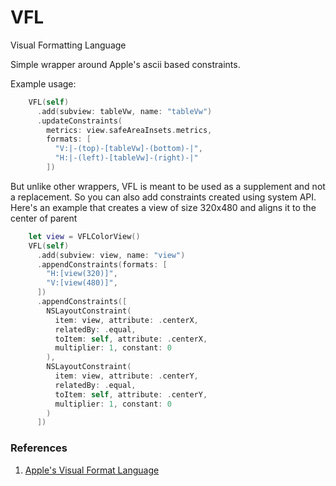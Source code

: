 # VFL

Visual Formatting Language

Simple wrapper around Apple's ascii based constraints.

Example usage:

```swift
    VFL(self)
      .add(subview: tableVw, name: "tableVw")
      .updateConstraints(
        metrics: view.safeAreaInsets.metrics,
        formats: [
          "V:|-(top)-[tableVw]-(bottom)-|",
          "H:|-(left)-[tableVw]-(right)-|"
        ])
```

But unlike other wrappers, VFL is meant to be used as a supplement and not a replacement. So you can also add constraints created using system API.
Here's an example that creates a view of size 320x480 and aligns it to the center of parent

```swift
    let view = VFLColorView()
    VFL(self)
      .add(subview: view, name: "view")
      .appendConstraints(formats: [
        "H:[view(320)]",
        "V:[view(480)]",
      ])
      .appendConstraints([
        NSLayoutConstraint(
          item: view, attribute: .centerX,
          relatedBy: .equal,
          toItem: self, attribute: .centerX,
          multiplier: 1, constant: 0
        ),
        NSLayoutConstraint(
          item: view, attribute: .centerY,
          relatedBy: .equal,
          toItem: self, attribute: .centerY,
          multiplier: 1, constant: 0
        )
      ])
```

### References

1. [Apple's Visual Format Language](https://developer.apple.com/library/archive/documentation/UserExperience/Conceptual/AutolayoutPG/VisualFormatLanguage.html)

